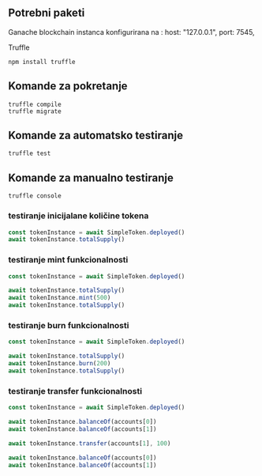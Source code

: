 ## Potrebni paketi
Ganache blockchain instanca konfigurirana na :
  host: "127.0.0.1",
  port: 7545,

Truffle
```
npm install truffle
```

## Komande za pokretanje
```
truffle compile
truffle migrate
```

## Komande za automatsko testiranje 
```
truffle test
```

## Komande za manualno testiranje 
```
truffle console
```
### testiranje inicijalane količine tokena
```javascript
const tokenInstance = await SimpleToken.deployed()
await tokenInstance.totalSupply()
```

### testiranje mint funkcionalnosti
```javascript
const tokenInstance = await SimpleToken.deployed()

await tokenInstance.totalSupply()
await tokenInstance.mint(500)
await tokenInstance.totalSupply()
```

### testiranje burn funkcionalnosti
```javascript
const tokenInstance = await SimpleToken.deployed()

await tokenInstance.totalSupply()
await tokenInstance.burn(200)
await tokenInstance.totalSupply()
```

### testiranje transfer funkcionalnosti
```javascript
const tokenInstance = await SimpleToken.deployed()

await tokenInstance.balanceOf(accounts[0])
await tokenInstance.balanceOf(accounts[1])

await tokenInstance.transfer(accounts[1], 100)

await tokenInstance.balanceOf(accounts[0])
await tokenInstance.balanceOf(accounts[1])
```